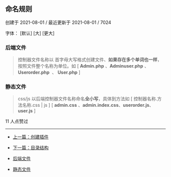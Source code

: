 ## 命名规则

创建于 2021-08-01 / 最近更新于 2021-08-01 / 7024

字体： \[默认\] \[大\] \[更大\]

### 后端文件

> 控制器文件名称以 首字母大写格式创建文件、**如果存在多个单词也一样**，按照文件整个名称为单位。如 \[ **Admin.php** 、**Adminuser.php** 、**Userorder.php**  、 **User.php** \]  

### 静态文件

> css/js 以后端控制器文件名称命名**全小写**，具体到方法如 \[ 控制器名称.方法名称.css | js \] \[ **admin.css** 、**admin.index.css**、**userorder.js**、**user.js** \]

11 人点赞过

* * *

+   [上一篇：创建插件](https://doc.shopxo.net/?m=Article&a=index&id=3&aid=262595027090276352)
+   [下一篇：目录结构](https://doc.shopxo.net/?m=Article&a=index&id=3&aid=262587597140787200)

+   [后端文件](#nav-0-H3)
+   [静态文件](#nav-2-H3)